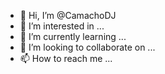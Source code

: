 - 👋 Hi, I’m @CamachoDJ
- 👀 I’m interested in ...
- 🌱 I’m currently learning ...
- 💞️ I’m looking to collaborate on ...
- 📫 How to reach me ...

<!---
CamachoDJ/CamachoDJ is a ✨ special ✨ repository because its `README.md` (this file) appears on your GitHub profile.
You can click the Preview link to take a look at your changes.
--->

